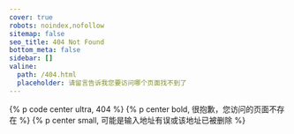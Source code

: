 ```yaml
---
cover: true
robots: noindex,nofollow
sitemap: false
seo_title: 404 Not Found
bottom_meta: false
sidebar: []
valine:
  path: /404.html
  placeholder: 请留言告诉我您要访问哪个页面找不到了
---
```


{% p code center ultra, 404 %}
{% p center bold, 很抱歉，您访问的页面不存在 %}
{% p center small, 可能是输入地址有误或该地址已被删除 %}